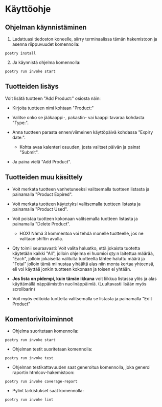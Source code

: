 # Käyttöohje

## Ohjelman käynnistäminen

1. Ladattuasi tiedoston koneelle, siirry terminaalissa tämän hakemistoon ja asenna riippuvuudet komennolla:

```
poetry install
```
2. Ja käynnistä ohjelma komennolla:
```
poetry run invoke start
```

## Tuotteiden lisäys

Voit lisätä tuotteen "Add Product:" osiosta näin:

- Kirjoita tuotteen nimi kohtaan "Product:"

- Valitse onko se jääkaappi-, pakastin- vai kaappi tavaraa kohdasta "Type:".

- Anna tuotteen parasta ennen/viimeinen käyttöpäivä kohdassa "Expiry date:".
  - Kohta avaa kalenteri osuuden, josta valitset päivän ja painat "Submit".
  
- Ja paina vielä "Add Product".

## Tuotteiden muu käsittely

- Voit merkata tuotteen vanhetuneeksi valitsemalla tuotteen listasta ja painamalla "Product Expired".

- Voit merkata tuotteen käytetyksi valitsemalla tuotteen listasta ja painamalla "Product Used".

- Voit poistaa tuotteen kokonaan valitsemalla tuotteen listasta ja painamalla "Delete Product".
  - HOX! Nämä 3 kommentoa voi tehdä monelle tuotteelle, jos ne valitaan shiftin avulla.
 
- Qty toimii seuraavasti: Voit valita haluatko, että jokaista tuotetta käytetään kaikki "All", jolloin ohjelma ei huomioi qty:n laitettua määrää, "Each", jolloin jokaiselta valitulta tuotteelta lähtee haluttu määrä ja "Total" jolloin tämä miinustaa ylhäältä alas niin monta kertaa yhteensä, eli voi käyttää jonkin tuotteen kokonaan ja toisen ei yhtään.

- **Jos lista on pidempi, kuin tämän ikkuna** voit liikkua listassa ylös ja alas käyttämällä näppäimistön nuolinäppäimiä. (Luultavasti lisään myös scrollbarin)

- Voit myös editoida tuotteita valitsemalla se listasta ja painamalla "Edit Product"

## Komentorivitoiminnot

- Ohjelma suoritetaan komennolla:
```
poetry run invoke start
```
- Ohjelman testit suoritetaan komennolla:
```
poetry run invoke test
```
- Ohjelman testikattavuuden saat generoitua komennolla, joka generoi raportin htmlcov-hakemistoon:
```
poetry run invoke coverage-report
```
- Pylint tarkistukset saat komennolla:
```
poetry run invoke lint
```

